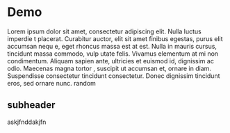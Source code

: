 # Demo

Lorem ipsum dolor sit amet, consectetur adipiscing elit. Nulla luctus imperdie
t placerat. Curabitur auctor, elit sit amet finibus egestas, purus elit accumsan nequ
e, eget rhoncus massa est at est. Nulla in mauris cursus, tincidunt massa commodo, vulp
utate felis. Vivamus elementum at mi non condimentum. Aliquam sapien ante, ultricies et euismod id, dignissim ac odio. Maecenas magna tortor
, suscipit ut accumsan et, ornare in diam. Suspendisse consectetur tincidunt consectetur. Donec dignissim tincidunt eros, sed ornare nunc.
 random

## subheader

askjfnddakjfn